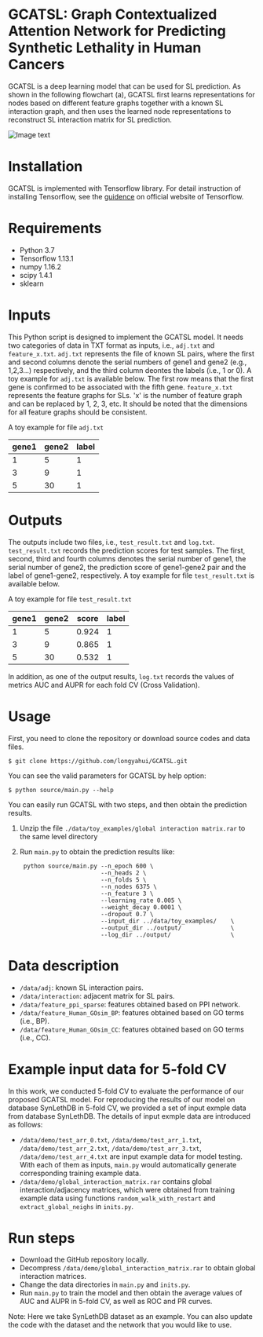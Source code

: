 # GCATSL: Graph Contextualized Attention Network for Predicting Synthetic Lethality in Human Cancers
GCATSL is a deep learning model that can be used for SL prediction. As shown in the following flowchart (a), GCATSL first learns representations for nodes based on different feature graphs together with a known SL interaction graph, and then uses the learned node representations to reconstruct SL interaction matrix for SL prediction. 

![Image text](https://github.com/longyahui/GCATSL/blob/master/flowchart.jpg)
# Installation
GCATSL is implemented with Tensorflow library. For detail instruction of installing Tensorflow, see the [guidence](https://www.tensorflow.org/install) on official website of Tensorflow.

# Requirements
* Python 3.7
* Tensorflow 1.13.1
* numpy 1.16.2
* scipy 1.4.1
* sklearn

# Inputs
This Python script is designed to implement the GCATSL model. It needs two categories of data in TXT format as inputs, i.e., `adj.txt` and `feature_x.txt`. `adj.txt` represents the file of known SL pairs, where the first and second columns denote the serial numbers of gene1 and gene2 (e.g., 1,2,3...) respectively, and the third column deontes the labels (i.e., 1 or 0). A toy example for `adj.txt` is available below. The first row means that the first gene is confirmed to be associated with the fifth gene. `feature_x.txt` represents the feature graphs for SLs. 'x' is the number of feature graph and can be replaced by 1, 2, 3, etc. It should be noted that the dimensions for all feature graphs should be consistent.

A toy example for file `adj.txt`

gene1|gene2|label
----|----|----|
1|5|1
3|9|1
5|30|1

# Outputs
The outputs include two files, i.e., `test_result.txt` and `log.txt`.  `test_result.txt` records the prediction scores for test samples. The first, second, third and fourth columns denotes the serial number of gene1, the serial number of gene2, the prediction score of gene1-gene2 pair and the label of gene1-gene2, respectively. A toy example for file `test_result.txt` is available below.

A toy example for file `test_result.txt`

gene1|gene2|score|label
----|----|----|----
1|5|0.924|1
3|9|0.865|1
5|30|0.532|1

In addition, as one of the output results, `log.txt` records the values of metrics AUC and AUPR for each fold CV (Cross Validation).

# Usage
First, you need to clone the repository or download source codes and data files. 

    $ git clone https://github.com/longyahui/GCATSL.git
 
You can see the valid parameters for GCATSL by help option:

    $ python source/main.py --help

You can easily run GCATSL with two steps, and then obtain the prediction results.
1) Unzip the file `./data/toy_examples/global interaction matrix.rar` to the same level directory
2) Run `main.py` to obtain the prediction results like:

        python source/main.py --n_epoch 600 \
                              --n_heads 2 \
                              --n_folds 5 \
                              --n_nodes 6375 \
                              --n_feature 3 \
                              --learning_rate 0.005 \
                              --weight_decay 0.0001 \
                              --dropout 0.7 \
                              --input_dir ../data/toy_examples/    \
                              --output_dir ../output/              \
                              --log_dir ../output/                 \


# Data description
* `/data/adj`: known SL interaction pairs.
* `/data/interaction`: adjacent matrix for SL pairs.
* `/data/feature_ppi_sparse`: features obtained based on PPI network.
* `/data/feature_Human_GOsim_BP`: features obtained based on GO terms (i.e., BP).
* `/data/feature_Human_GOsim_CC`: features obtained based on GO terms (i.e., CC).

# Example input data for 5-fold CV
In this work, we conducted 5-fold CV to evaluate the performance of our proposed GCATSL model. For reproducing the results of our model on database SynLethDB in 5-fold CV, we provided a set of input exmple data from database SynLethDB. The details of input exmple data are introduced as follows:
* `/data/demo/test_arr_0.txt`, `/data/demo/test_arr_1.txt`, `/data/demo/test_arr_2.txt`, `/data/demo/test_arr_3.txt`, `/data/demo/test_arr_4.txt` are input example data for model testing. With each of them as inputs, `main.py` would automatically generate corresponding training example data.
* `/data/demo/global_interaction_matrix.rar` contains global interaction/adjacency matrices, which were obtained from training example data using functions `random_walk_with_restart` and `extract_global_neighs` in `inits.py`. 

# Run steps
* Download the GitHub repository locally. 
* Decompress `/data/demo/global_interaction_matrix.rar` to obtain global interaction matrices.
* Change the data directories in `main.py` and `inits.py`.
* Run `main.py` to train the model and then obtain the average values of AUC and AUPR in 5-fold CV, as well as ROC and PR curves.

Note: Here we take SynLethDB dataset as an example. You can also update the code with the dataset and the network that you would like to use. 

